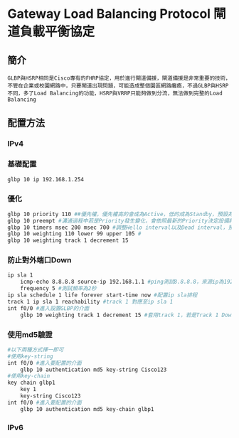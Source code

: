 # Gateway Load Balancing Protocol 閘道負載平衡協定 #

## 簡介 ##

    GLBP與HSRP相同是Cisco專有的FHRP協定，用於進行閘道備援，閘道備援是非常重要的技術，不管在企業或校園網路中，只要閘道出現問題，可能造成整個園區網路癱瘓，不過GLBP與HSRP不同，多了Load Balancing的功能，HSRP與VRRP只能夠做到分流，無法做到完整的Load Balancing

## 配置方法 ##

### IPv4 ###

### 基礎配置 ###

```bash
glbp 10 ip 192.168.1.254
```
### 優化 ###

```bash
glbp 10 priority 110 ##優先權，優先權高的會成為Active，低的成為Standby，預設為100
glbp 10 preempt #溝通過程中若是Priority發生變化，會依照最新的Priority決定設備將扮演Active or Standby 
glbp 10 timers msec 200 msec 700 #調整Hello interval以及Dead interval，預設Hello interval為3秒，Dead interval為10秒
glbp 10 weighting 110 lower 99 upper 105 #
glbp 10 weighting track 1 decrement 15
```

### 防止對外端口Down ### 

```bash
ip sla 1
    icmp-echo 8.8.8.8 source-ip 192.168.1.1 #ping測試8.8.8.8，來源ip為192.168.1.1
    frequency 5 #測試頻率為2秒
ip sla schedule 1 life forever start-time now #配置ip sla排程
track 1 ip sla 1 reachability #track 1 對應至ip sla 1
int f0/0 #進入設置GLBP的介面
    glbp 10 weighting track 1 decrement 15 #套用track 1，若是Track 1 Down則Priority減15 ，追蹤對外介面，當介面出現問題時會自動將Priority降低，使其他正常的設備扮演Active
```

### 使用md5驗證 ###

```bash
#以下兩種方式擇一即可
#使用key-string
int f0/0 #進入要配置的介面
    glbp 10 authentication md5 key-string Cisco123
#使用key-chain
key chain glbp1
    key 1
    key-string Cisco123
int f0/0 #進入要配置的介面
    glbp 10 authentication md5 key-chain glbp1
```

### IPv6 ###

```bash

```
